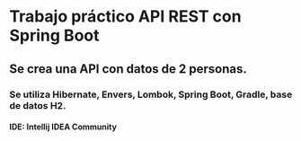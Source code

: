 # Trabajo práctico API REST con Spring Boot
## Se crea una API con datos de 2 personas.
### Se utiliza Hibernate, Envers, Lombok, Spring Boot, Gradle, base de datos H2.
#### IDE: Intellij IDEA Community

